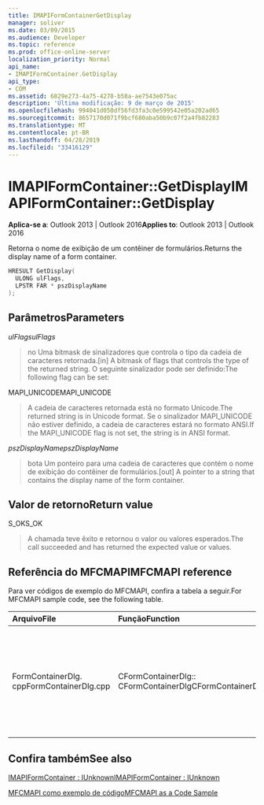 ```yaml
---
title: IMAPIFormContainerGetDisplay
manager: soliver
ms.date: 03/09/2015
ms.audience: Developer
ms.topic: reference
ms.prod: office-online-server
localization_priority: Normal
api_name:
- IMAPIFormContainer.GetDisplay
api_type:
- COM
ms.assetid: 6829e273-4a75-4278-b58a-ae7543e075ac
description: 'Última modificação: 9 de março de 2015'
ms.openlocfilehash: 994041d050df56fd3fa3c0e599542e05a202ad65
ms.sourcegitcommit: 8657170d071f9bcf680aba50b9c07f2a4fb82283
ms.translationtype: MT
ms.contentlocale: pt-BR
ms.lasthandoff: 04/28/2019
ms.locfileid: "33416129"
---
```

# <a name="imapiformcontainergetdisplay"></a><span data-ttu-id="ea261-103">IMAPIFormContainer::GetDisplay</span><span class="sxs-lookup"><span data-stu-id="ea261-103">IMAPIFormContainer::GetDisplay</span></span>

  
  
<span data-ttu-id="ea261-104">**Aplica-se a**: Outlook 2013 | Outlook 2016</span><span class="sxs-lookup"><span data-stu-id="ea261-104">**Applies to**: Outlook 2013 | Outlook 2016</span></span> 
  
<span data-ttu-id="ea261-105">Retorna o nome de exibição de um contêiner de formulários.</span><span class="sxs-lookup"><span data-stu-id="ea261-105">Returns the display name of a form container.</span></span>
  
```cpp
HRESULT GetDisplay(
  ULONG ulFlags,
  LPSTR FAR * pszDisplayName
);
```

## <a name="parameters"></a><span data-ttu-id="ea261-106">Parâmetros</span><span class="sxs-lookup"><span data-stu-id="ea261-106">Parameters</span></span>

 <span data-ttu-id="ea261-107">_ulFlags_</span><span class="sxs-lookup"><span data-stu-id="ea261-107">_ulFlags_</span></span>
  
> <span data-ttu-id="ea261-108">no Uma bitmask de sinalizadores que controla o tipo da cadeia de caracteres retornada.</span><span class="sxs-lookup"><span data-stu-id="ea261-108">[in] A bitmask of flags that controls the type of the returned string.</span></span> <span data-ttu-id="ea261-109">O seguinte sinalizador pode ser definido:</span><span class="sxs-lookup"><span data-stu-id="ea261-109">The following flag can be set:</span></span>
    
<span data-ttu-id="ea261-110">MAPI_UNICODE</span><span class="sxs-lookup"><span data-stu-id="ea261-110">MAPI_UNICODE</span></span> 
  
> <span data-ttu-id="ea261-111">A cadeia de caracteres retornada está no formato Unicode.</span><span class="sxs-lookup"><span data-stu-id="ea261-111">The returned string is in Unicode format.</span></span> <span data-ttu-id="ea261-112">Se o sinalizador MAPI_UNICODE não estiver definido, a cadeia de caracteres estará no formato ANSI.</span><span class="sxs-lookup"><span data-stu-id="ea261-112">If the MAPI_UNICODE flag is not set, the string is in ANSI format.</span></span>
    
 <span data-ttu-id="ea261-113">_pszDisplayName_</span><span class="sxs-lookup"><span data-stu-id="ea261-113">_pszDisplayName_</span></span>
  
> <span data-ttu-id="ea261-114">bota Um ponteiro para uma cadeia de caracteres que contém o nome de exibição do contêiner de formulários.</span><span class="sxs-lookup"><span data-stu-id="ea261-114">[out] A pointer to a string that contains the display name of the form container.</span></span>
    
## <a name="return-value"></a><span data-ttu-id="ea261-115">Valor de retorno</span><span class="sxs-lookup"><span data-stu-id="ea261-115">Return value</span></span>

<span data-ttu-id="ea261-116">S_OK</span><span class="sxs-lookup"><span data-stu-id="ea261-116">S_OK</span></span> 
  
> <span data-ttu-id="ea261-117">A chamada teve êxito e retornou o valor ou valores esperados.</span><span class="sxs-lookup"><span data-stu-id="ea261-117">The call succeeded and has returned the expected value or values.</span></span>
    
## <a name="mfcmapi-reference"></a><span data-ttu-id="ea261-118">Referência do MFCMAPI</span><span class="sxs-lookup"><span data-stu-id="ea261-118">MFCMAPI reference</span></span>

<span data-ttu-id="ea261-119">Para ver códigos de exemplo do MFCMAPI, confira a tabela a seguir.</span><span class="sxs-lookup"><span data-stu-id="ea261-119">For MFCMAPI sample code, see the following table.</span></span>
  
|<span data-ttu-id="ea261-120">**Arquivo**</span><span class="sxs-lookup"><span data-stu-id="ea261-120">**File**</span></span>|<span data-ttu-id="ea261-121">**Função**</span><span class="sxs-lookup"><span data-stu-id="ea261-121">**Function**</span></span>|<span data-ttu-id="ea261-122">**Comentário**</span><span class="sxs-lookup"><span data-stu-id="ea261-122">**Comment**</span></span>|
|:-----|:-----|:-----|
|<span data-ttu-id="ea261-123">FormContainerDlg. cpp</span><span class="sxs-lookup"><span data-stu-id="ea261-123">FormContainerDlg.cpp</span></span>  <br/> |<span data-ttu-id="ea261-124">CFormContainerDlg:: CFormContainerDlg</span><span class="sxs-lookup"><span data-stu-id="ea261-124">CFormContainerDlg::CFormContainerDlg</span></span>  <br/> |<span data-ttu-id="ea261-125">MFCMAPI usa o método **IMAPIFormContainer:: getdisplay** para obter o nome do contêiner de formulário quando ele renderiza CFormContainerDlg.</span><span class="sxs-lookup"><span data-stu-id="ea261-125">MFCMAPI uses the **IMAPIFormContainer::GetDisplay** method to get the name of the form container when it renders CFormContainerDlg.</span></span>  <br/> |
   
## <a name="see-also"></a><span data-ttu-id="ea261-126">Confira também</span><span class="sxs-lookup"><span data-stu-id="ea261-126">See also</span></span>



[<span data-ttu-id="ea261-127">IMAPIFormContainer : IUnknown</span><span class="sxs-lookup"><span data-stu-id="ea261-127">IMAPIFormContainer : IUnknown</span></span>](imapiformcontaineriunknown.md)


[<span data-ttu-id="ea261-128">MFCMAPI como exemplo de código</span><span class="sxs-lookup"><span data-stu-id="ea261-128">MFCMAPI as a Code Sample</span></span>](mfcmapi-as-a-code-sample.md)


